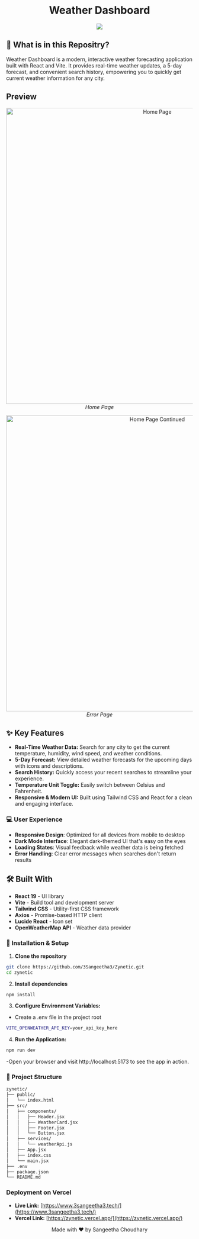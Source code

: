 <h1 align="center"> Weather Dashboard </h1>

<p align="center">
  <a href="https://skillicons.dev">
    <img src="https://skillicons.dev/icons?i=react,vite,tailwind" />
  </a>
</p>

## 📝 What is in this Repositry?

Weather Dashboard is a modern, interactive weather forecasting application built with React and Vite. It provides real-time weather updates, a 5-day forecast, and convenient search history, empowering you to quickly get current weather information for any city.

## Preview 

<p align="center">
  <img src="https://cdn.jsdelivr.net/gh/3sangeetha3/PicLink@Images-branch/images/1743284981817-476443795.png" alt="Home Page" width="800">
  <em>Home Page</em>
</p>

<p align="center">
  <img src="https://cdn.jsdelivr.net/gh/3sangeetha3/PicLink@Images-branch/images/1743284863914-940012623.png" alt="Home Page Continued" width="800">
  <em>Error Page </em>
</p>


## ✨ Key Features

- **Real-Time Weather Data:** Search for any city to get the current temperature, humidity, wind speed, and weather conditions.
- **5-Day Forecast:** View detailed weather forecasts for the upcoming days with icons and descriptions.
- **Search History:** Quickly access your recent searches to streamline your experience.
- **Temperature Unit Toggle:** Easily switch between Celsius and Fahrenheit.
- **Responsive & Modern UI:** Built using Tailwind CSS and React for a clean and engaging interface.

### 💻 User Experience

- **Responsive Design**: Optimized for all devices from mobile to desktop
- **Dark Mode Interface**: Elegant dark-themed UI that's easy on the eyes
- **Loading States**: Visual feedback while weather data is being fetched
- **Error Handling**: Clear error messages when searches don't return results


## 🛠️ Built With

- **React 19** - UI library
- **Vite** - Build tool and development server
- **Tailwind CSS** - Utility-first CSS framework
- **Axios** - Promise-based HTTP client
- **Lucide React** - Icon set
- **OpenWeatherMap API** - Weather data provider



### 🔧 Installation & Setup

1. **Clone the repository**
```bash
git clone https://github.com/3Sangeetha3/Zynetic.git
cd zynetic
```
2. **Install dependencies**
```bash
npm install
```
3. **Configure Environment Variables:**
- Create a .env file in the project root
```bash
VITE_OPENWEATHER_API_KEY=your_api_key_here
```
4. **Run the Application:**
```bash
npm run dev
```
-Open your browser and visit http://localhost:5173 to see the app in action.


### 📂 Project Structure
```bash
zynetic/
├── public/
│   └── index.html
├── src/
│   ├── components/
│   │   ├── Header.jsx
│   │   ├── WeatherCard.jsx
│   │   ├── Footer.jsx
│   │   └── Button.jsx
│   ├── services/
│   │   └── weatherApi.js
│   ├── App.jsx
│   ├── index.css
│   └── main.jsx
├── .env
├── package.json
└── README.md
```
### Deployment on Vercel

- **Live Link:** [https://www.3sangeetha3.tech/](https://www.3sangeetha3.tech/)
- **Vercel Link:** [https://zynetic.vercel.app/](https://zynetic.vercel.app/)


<p align="center"> Made with ❤️ by Sangeetha Choudhary </p>